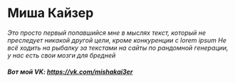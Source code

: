 # Миша Кайзер
*Это просто первый попавшийся мне в мыслях текст, который не преследует никакой другой цели, кроме конкуренции с lorem ipsum*
*Не всё ходить на рыбалку за текстами на сайты по рандомной генерации, у нас есть свои мозги для бредней*

##### Вот мой VK: https://vk.com/mishakai3er
